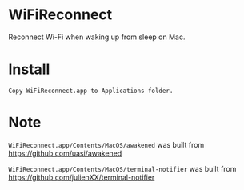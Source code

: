 # WiFiReconnect

Reconnect Wi-Fi when waking up from sleep on Mac.

# Install

```
Copy WiFiReconnect.app to Applications folder.
```

# Note

`WiFiReconnect.app/Contents/MacOS/awakened` was built from https://github.com/uasi/awakened

`WiFiReconnect.app/Contents/MacOS/terminal-notifier` was built from https://github.com/julienXX/terminal-notifier
